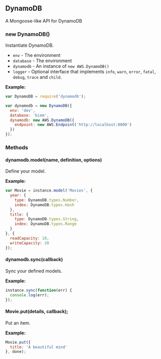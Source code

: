 ## DynamoDB

A Mongoose-like API for DynamoDB

### new DynamoDB()

Instantiate DynamoDB.

* `env` - The environment
* `database` - The environment
* `dynamodb` - An instance of `new AWS.DynamoDB()`
* `logger` - Optional interface that implements `info`, `warn`, `error`, `fatal`, `debug`, `trace` and `child`.

__Example:__

```js
var DynamoDB = require('dynamodb');

var dynamodb = new DynamoDB({
  env: 'dev',
  database: 'biem',
  dynamodb: new AWS.DynamoDB({
    endpoint: new AWS.Endpoint('http://localhost:8000')
  })
});
```

### Methods

#### dynamodb.model(name, definition, options)

Define your model.

__Example:__

```js
var Movie = instance.model('Movies', {
  year: {
    type: DynamoDB.types.Number,
    index: DynamoDB.types.Hash
  },
  title: {
    type: DynamoDB.types.String,
    index: DynamoDB.types.Range
  }
}, {
  readCapacity: 10,
  writeCapacity: 20
});
```


#### dynamodb.sync(callback)

Sync your defined models.

__Example:__

```js
instance.sync(function(err) {
  console.log(err);
});
```


#### Movie.put(details, callback);

Put an item.

__Example:__

```js
Movie.put({
  title: 'A beautiful mind'
}, done);
```
